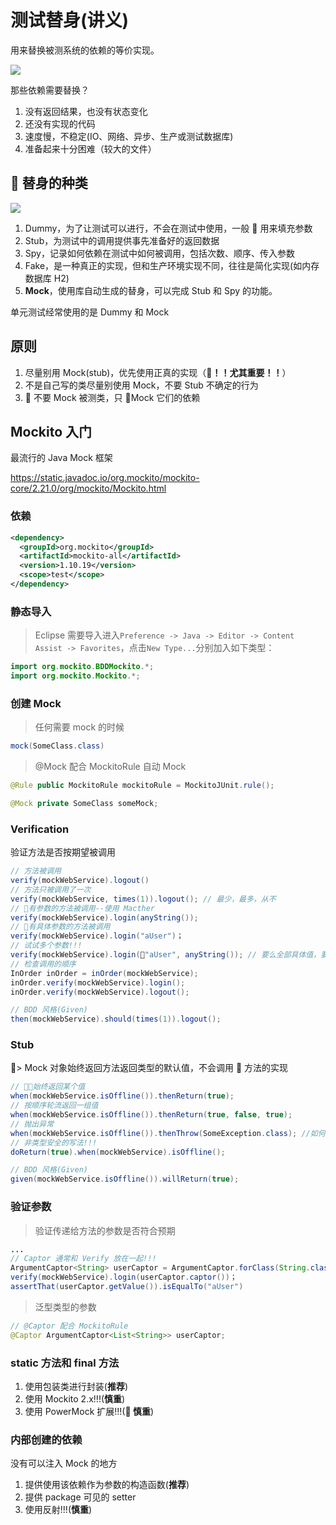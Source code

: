 # 测试替身(讲义)

用来替换被测系统的依赖的等价实现。

![](http://xunitpatterns.com/Test%20Double.gif)

那些依赖需要替换？

1. 没有返回结果，也没有状态变化
2. 还没有实现的代码
3. 速度慢，不稳定(IO、网络、异步、生产或测试数据库)
4. 准备起来十分困难（较大的文件）

##  替身的种类

![](http://xunitpatterns.com/Types%20Of%20Test%20Doubles.gif)

1. Dummy，为了让测试可以进行，不会在测试中使用，一般  用来填充参数
2. Stub，为测试中的调用提供事先准备好的返回数据
3. Spy，记录如何依赖在测试中如何被调用，包括次数、顺序、传入参数
4. Fake，是一种真正的实现，但和生产环境实现不同，往往是简化实现(如内存数据库 H2)
5. **Mock**，使用库自动生成的替身，可以完成 Stub 和 Spy 的功能。

单元测试经常使用的是 Dummy 和 Mock

## 原则

1. 尽量别用 Mock(stub)，优先使用正真的实现（**！！尤其重要！！**）
2. 不是自己写的类尽量别使用 Mock，不要 Stub 不确定的行为
3.  不要 Mock 被测类，只 Mock 它们的依赖

## Mockito 入门

最流行的 Java Mock 框架

https://static.javadoc.io/org.mockito/mockito-core/2.21.0/org/mockito/Mockito.html

### 依赖

```xml
<dependency>
  <groupId>org.mockito</groupId>
  <artifactId>mockito-all</artifactId>
  <version>1.10.19</version>
  <scope>test</scope>
</dependency>
```

### 静态导入

> Eclipse 需要导入进入`Preference -> Java -> Editor -> Content Assist -> Favorites`，点击`New Type...`分别加入如下类型：

```java
import org.mockito.BDDMockito.*;
import org.mockito.Mockito.*;
```

### 创建 Mock

> 任何需要 mock 的时候

```java
mock(SomeClass.class)
```

> @Mock 配合 MockitoRule 自动 Mock

```java
@Rule public MockitoRule mockitoRule = MockitoJUnit.rule();

@Mock private SomeClass someMock;
```

### Verification

验证方法是否按期望被调用

```java
// 方法被调用
verify(mockWebService).logout()
// 方法只被调用了一次
verify(mockWebService, times(1)).logout(); // 最少，最多，从不
// 有参数的方法被调用--使用 Macther
verify(mockWebService).login(anyString());
// 有具体参数的方法被调用
verify(mockWebService).login("aUser")；
// 试试多个参数!!!
verify(mockWebService).login("aUser", anyString()); // 要么全部具体值，要么全部使用 Macther
// 检查调用的顺序
InOrder inOrder = inOrder(mockWebService);
inOrder.verify(mockWebService).login();
inOrder.verify(mockWebService).logout();

// BDD 风格(Given)
then(mockWebService).should(times(1)).logout();
```

### Stub

> Mock 对象始终返回方法返回类型的默认值，不会调用  方法的实现

```java
// 始终返回某个值
when(mockWebService.isOffline()).thenReturn(true);
// 按顺序轮流返回一组值
when(mockWebService.isOffline()).thenReturn(true, false, true);
// 抛出异常
when(mockWebService.isOffline()).thenThrow(SomeException.class); //如何实现先返回 True，再抛异常？
// 非类型安全的写法!!!
doReturn(true).when(mockWebService).isOffline();

// BDD 风格(Given)
given(mockWebService.isOffline()).willReturn(true);
```

### 验证参数

> 验证传递给方法的参数是否符合预期

```java
...
// Captor 通常和 Verify 放在一起!!!
ArgumentCaptor<String> userCaptor = ArgumentCaptor.forClass(String.class);
verify(mockWebService).login(userCaptor.captor())；
assertThat(userCaptor.getValue()).isEqualTo("aUser")
```

> 泛型类型的参数

```java
// @Captor 配合 MockitoRule
@Captor ArgumentCaptor<List<String>> userCaptor;
```

### static 方法和 final 方法

1. 使用包装类进行封装(**推荐**)
2. 使用 Mockito 2.x!!!(**慎重**)
3. 使用 PowerMock 扩展!!!(** 慎重**)

### 内部创建的依赖

没有可以注入 Mock 的地方

1. 提供使用该依赖作为参数的构造函数(**推荐**)
2. 提供 package 可见的 setter
3. 使用反射!!!(**慎重**)
